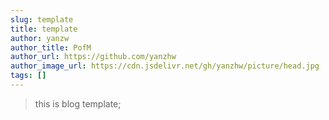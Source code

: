 ```yaml
---
slug: template
title: template 
author: yanzw 
author_title: PofM
author_url: https://github.com/yanzhw
author_image_url: https://cdn.jsdelivr.net/gh/yanzhw/picture/head.jpg
tags: []
---
```


> this is blog template;
